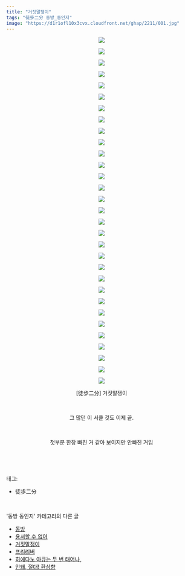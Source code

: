 ```yaml
---
title: "거짓말쟁이"
tags: "徒歩二分 동방_동인지"
image: "https://d1r1ofl10x3cvx.cloudfront.net/ghap/2211/001.jpg"
---
```

<div class="article">
<p style="text-align: center; clear: none; float: none;"><img src="{{ site.imgserver7 }}/ghap/2211/001.jpg"/></p>
<p style="text-align: center; clear: none; float: none;"><img src="{{ site.imgserver7 }}/ghap/2211/002.jpg"/></p>
<p style="text-align: center; clear: none; float: none;"><img src="{{ site.imgserver7 }}/ghap/2211/003.jpg"/></p>
<p style="text-align: center; clear: none; float: none;"><img src="{{ site.imgserver7 }}/ghap/2211/004.jpg"/></p>
<p style="text-align: center; clear: none; float: none;"><img src="{{ site.imgserver7 }}/ghap/2211/005.jpg"/></p>
<p style="text-align: center; clear: none; float: none;"><img src="{{ site.imgserver7 }}/ghap/2211/006.jpg"/></p>
<p style="text-align: center; clear: none; float: none;"><img src="{{ site.imgserver7 }}/ghap/2211/007.jpg"/></p>
<p style="text-align: center; clear: none; float: none;"><img src="{{ site.imgserver7 }}/ghap/2211/008.jpg"/></p>
<p style="text-align: center; clear: none; float: none;"><img src="{{ site.imgserver7 }}/ghap/2211/009.jpg"/></p>
<p style="text-align: center; clear: none; float: none;"><img src="{{ site.imgserver7 }}/ghap/2211/010.jpg"/></p>
<p style="text-align: center; clear: none; float: none;"><img src="{{ site.imgserver7 }}/ghap/2211/011.jpg"/></p>
<p style="text-align: center; clear: none; float: none;"><img src="{{ site.imgserver7 }}/ghap/2211/012.jpg"/></p>
<p style="text-align: center; clear: none; float: none;"><img src="{{ site.imgserver7 }}/ghap/2211/013.jpg"/></p>
<p style="text-align: center; clear: none; float: none;"><img src="{{ site.imgserver7 }}/ghap/2211/014.jpg"/></p>
<p style="text-align: center; clear: none; float: none;"><img src="{{ site.imgserver7 }}/ghap/2211/015.jpg"/></p>
<p style="text-align: center; clear: none; float: none;"><img src="{{ site.imgserver7 }}/ghap/2211/016.jpg"/></p>
<p style="text-align: center; clear: none; float: none;"><img src="{{ site.imgserver7 }}/ghap/2211/017.jpg"/></p>
<p style="text-align: center; clear: none; float: none;"><img src="{{ site.imgserver7 }}/ghap/2211/018.jpg"/></p>
<p style="text-align: center; clear: none; float: none;"><img src="{{ site.imgserver7 }}/ghap/2211/019.jpg"/></p>
<p style="text-align: center; clear: none; float: none;"><img src="{{ site.imgserver7 }}/ghap/2211/020.jpg"/></p>
<p style="text-align: center; clear: none; float: none;"><img src="{{ site.imgserver7 }}/ghap/2211/021.jpg"/></p>
<p style="text-align: center; clear: none; float: none;"><img src="{{ site.imgserver7 }}/ghap/2211/022.jpg"/></p>
<p style="text-align: center; clear: none; float: none;"><img src="{{ site.imgserver7 }}/ghap/2211/023.jpg"/></p>
<p style="text-align: center; clear: none; float: none;"><img src="{{ site.imgserver7 }}/ghap/2211/024.jpg"/></p>
<p style="text-align: center; clear: none; float: none;"><img src="{{ site.imgserver7 }}/ghap/2211/025.jpg"/></p>
<p style="text-align: center; clear: none; float: none;"><img src="{{ site.imgserver7 }}/ghap/2211/026.jpg"/></p>
<p style="text-align: center; clear: none; float: none;"><img src="{{ site.imgserver7 }}/ghap/2211/027.jpg"/></p>
<p style="text-align: center; clear: none; float: none;"><img src="{{ site.imgserver7 }}/ghap/2211/028.jpg"/></p>
<p style="text-align: center; clear: none; float: none;"><img src="{{ site.imgserver7 }}/ghap/2211/029.jpg"/></p>
<p style="text-align: center; clear: none; float: none;"><img src="{{ site.imgserver7 }}/ghap/2211/030.jpg"/></p>
<p style="text-align: center; clear: none; float: none;"><img src="{{ site.imgserver7 }}/ghap/2211/031.jpg"/></p>
<p style="text-align: center; clear: none; float: none;">[徒歩二分] 거짓말쟁이</p>
<p style="text-align: center; clear: none; float: none;"><br/></p>
<p style="text-align: center; clear: none; float: none;">그 많던 이 서클 것도 이제 끝.</p>
<p style="text-align: center; clear: none; float: none;"><br/></p>
<p style="text-align: center; clear: none; float: none;">첫부분 한장 빠진 거 같아 보이지만 안빠진 거임</p>
<p><br/></p>
</div><br/>
<div class="tagTrail">
<p>태그: </p>
<ul>
<li>徒歩二分</li>
</ul>
</div><br/>
<div class="another">
<p>'동방 동인지' 카테고리의 다른 글</p>
<ul>
<li><a href="/ghap_2213">동방</a></li>
<li><a href="/ghap_2212">용서할 수 없어</a></li>
<li><a href="/ghap_2211">거짓말쟁이</a></li>
<li><a href="/ghap_2209">프리리버</a></li>
<li><a href="/ghap_2208">히에다노 아큐는 두 번 태어나,</a></li>
<li><a href="/ghap_2207">안돼, 절대! 환상향</a></li>
</ul>
</div><br/>
<div class="cb_module cb_fluid">
<div class="cb_wrt cb_profile">
</div><!-- commentList close -->
</div><br/>
